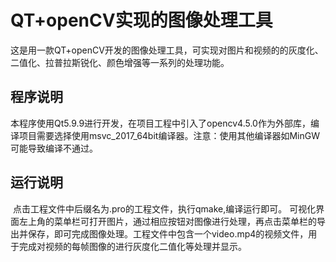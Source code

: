 # QT+openCV实现的图像处理工具
这是用一款QT+openCV开发的图像处理工具，可实现对图片和视频的的灰度化、二值化、拉普拉斯锐化、颜色增强等一系列的处理功能。
## 程序说明

本程序使用Qt5.9.9进行开发，在项目工程中引入了opencv4.5.0作为外部库，编译项目需要选择使用msvc_2017_64bit编译器。注意：使用其他编译器如MinGW可能导致编译不通过。

## 运行说明

​	点击工程文件中后缀名为.pro的工程文件，执行qmake,编译运行即可。
​	可视化界面左上角的菜单栏可打开图片，通过相应按钮对图像进行处理，再点击菜单栏的导出并保存，即可完成图像处理。
​     工程文件中包含一个video.mp4的视频文件，用于完成对视频的每帧图像的进行灰度化二值化等处理并显示。

​
